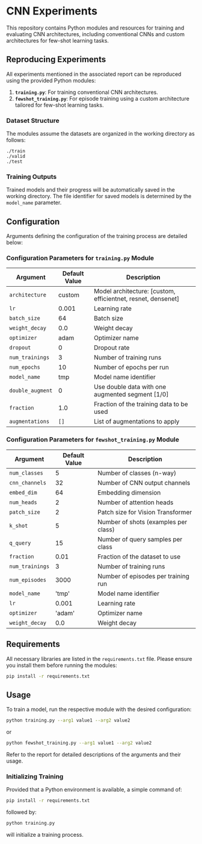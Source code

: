 # CNN Experiments

This repository contains Python modules and resources for training and evaluating CNN architectures, including conventional CNNs and custom architectures for few-shot learning tasks.

## Reproducing Experiments

All experiments mentioned in the associated report can be reproduced using the provided Python modules:

1. **`training.py`**: For training conventional CNN architectures.
2. **`fewshot_training.py`**: For episode training using a custom architecture tailored for few-shot learning tasks.

### Dataset Structure

The modules assume the datasets are organized in the working directory as follows:
```
./train
./valid
./test
```

### Training Outputs

Trained models and their progress will be automatically saved in the working directory. The file identifier for saved models is determined by the `model_name` parameter.

## Configuration

Arguments defining the configuration of the training process are detailed below:

### Configuration Parameters for `training.py` Module

| **Argument**        | **Default Value** | **Description**                                                                 |
|----------------------|-------------------|---------------------------------------------------------------------------------|
| `architecture`      | custom            | Model architecture: [custom, efficientnet, resnet, densenet]                   |
| `lr`                | 0.001             | Learning rate                                                                  |
| `batch_size`        | 64                | Batch size                                                                     |
| `weight_decay`      | 0.0               | Weight decay                                                                   |
| `optimizer`         | adam              | Optimizer name                                                                 |
| `dropout`           | 0                 | Dropout rate                                                                   |
| `num_trainings`     | 3                 | Number of training runs                                                        |
| `num_epochs`        | 10                | Number of epochs per run                                                       |
| `model_name`        | tmp               | Model name identifier                                                          |
| `double_augment`    | 0                 | Use double data with one augmented segment [1/0]                               |
| `fraction`          | 1.0               | Fraction of the training data to be used                                       |
| `augmentations`     | `[]`              | List of augmentations to apply                                                 |

### Configuration Parameters for `fewshot_training.py` Module

| **Argument**        | **Default Value** | **Description**                                                                 |
|----------------------|-------------------|---------------------------------------------------------------------------------|
| `num_classes`       | 5                 | Number of classes (n-way)                                                      |
| `cnn_channels`      | 32                | Number of CNN output channels                                                  |
| `embed_dim`         | 64                | Embedding dimension                                                            |
| `num_heads`         | 2                 | Number of attention heads                                                      |
| `patch_size`        | 2                 | Patch size for Vision Transformer                                              |
| `k_shot`            | 5                 | Number of shots (examples per class)                                           |
| `q_query`           | 15                | Number of query samples per class                                              |
| `fraction`          | 0.01              | Fraction of the dataset to use                                                 |
| `num_trainings`     | 3                 | Number of training runs                                                        |
| `num_episodes`      | 3000              | Number of episodes per training run                                            |
| `model_name`        | 'tmp'             | Model name identifier                                                          |
| `lr`                | 0.001             | Learning rate                                                                  |
| `optimizer`         | 'adam'            | Optimizer name                                                                 |
| `weight_decay`      | 0.0               | Weight decay                                                                   |

## Requirements

All necessary libraries are listed in the `requirements.txt` file. Please ensure you install them before running the modules:
```bash
pip install -r requirements.txt
```

## Usage

To train a model, run the respective module with the desired configuration:
```bash
python training.py --arg1 value1 --arg2 value2
```
or
```bash
python fewshot_training.py --arg1 value1 --arg2 value2
```

Refer to the report for detailed descriptions of the arguments and their usage.

### Initializing Training

Provided that a Python environment is available, a simple command of:
```bash
pip install -r requirements.txt
```
followed by:
```bash
python training.py
```
will initialize a training process.

